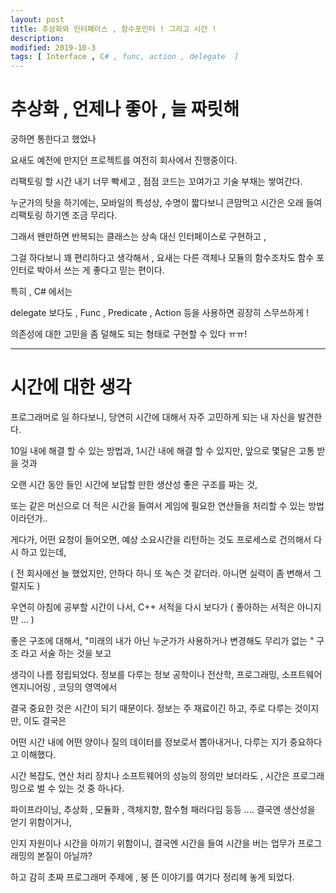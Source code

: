```yaml
---
layout: post
title: 추상화와 인터페이스 , 함수포인터 ! 그리고 시간 !
description: 
modified: 2019-10-3
tags: [ Interface , C# , func, action , delegate  ] 
---
```


# 추상화 , 언제나 좋아 , 늘 짜릿해 

궁하면 통한다고 했었나

요새도 예전에 만지던 프로젝트를 여전히 회사에서 진행중이다. 

리팩토링 할 시간 내기 너무 빡세고 , 점점 코드는 꼬여가고 기술 부채는 쌓여간다. 

누군가의 탓을 하기에는, 모바일의 특성상, 수명이 짧다보니 큰맘먹고 시간은 오래 들여 리팩토링 하기엔 조금 무리다. 

그래서 왠만하면 반복되는 클래스는 상속 대신 인터페이스로 구현하고 , 

그걸 하다보니 꽤 편리하다고 생각해서 , 요새는 다른 객체나 모듈의 함수조차도 함수 포인터로 박아서 쓰는 게 좋다고 믿는 편이다. 

특히 , C# 에서는 

delegate 보다도 , Func , Predicate , Action 등을 사용하면 굉장히 스무쓰하게 !

의존성에 대한 고민을 좀 덜해도 되는 형태로 구현할 수 있다 ㅠㅠ! 

-------------------------------------------------

# 시간에 대한 생각 

프로그래머로 일 하다보니, 당연히 시간에 대해서 자주 고민하게 되는 내 자신을 발견한다. 

10일 내에 해결 할 수 있는 방법과, 1시간 내에 해결 할 수 있지만, 앞으로 몇달은 고통 받을 것과 

오랜 시간 동안 들인 시간에 보답할 만한 생산성 좋은 구조를 짜는 것, 

또는 같은 머신으로 더 적은 시간을 들여서 게임에 필요한 연산들을 처리할 수 있는 방법이라던가.. 

게다가, 어떤 요청이 들어오면, 예상 소요시간을 리턴하는 것도 프로세스로 건의해서 다시 하고 있는데, 

( 전 회사에선 늘 했었지만, 안하다 하니 또 녹슨 것 같더라. 아니면 실력이 좀 변해서 그럴지도 )

우연히 아침에 공부할 시간이 나서, C++ 서적을 다시 보다가 ( 좋아하는 서적은 아니지만 ... )

좋은 구조에 대해서, "미래의 내가 아닌 누군가가 사용하거나 변경해도 무리가 없는 " 구조 라고 서술 하는 것을 보고

생각이 나름 정립되었다. 정보를 다루는 정보 공학이나 전산학, 프로그래밍, 소프트웨어 엔지니어링 , 코딩의 영역에서 

결국 중요한 것은 시간이 되기 때문이다. 정보는 주 재료이긴 하고, 주로 다루는 것이지만, 이도 결국은 

어떤 시간 내에 어떤 양이나 질의 데이터를 정보로서 뽑아내거나, 다루는 지가 중요하다고 이해했다. 

시간 복잡도, 연산 처리 장치나 소프트웨어의 성능의 정의만 보더라도 , 시간은 프로그래밍으로 벌 수 있는 것 중 하나다.

파이프라이닝, 추상화 , 모듈화 , 객체지향, 함수형 패러다임 등등 ....  결국엔 생산성을 얻기 위함이거나, 

인지 자원이나 시간을 아끼기 위함이니, 결국엔  시간을 들여 시간을 버는 업무가 프로그래밍의 본질이 아닐까? 

하고 감히 초짜 프로그래머 주제에 , 붕 뜬 이야기를 여기다 정리헤 놓게 되었다. 
